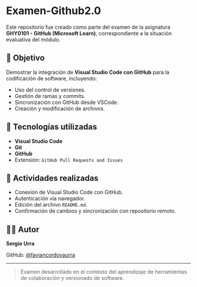 # Examen-Github2.0

Este repositorio fue creado como parte del examen de la asignatura **GHY0101 - GitHub (Microsoft Learn)**, correspondiente a la situación evaluativa del módulo.

## 🔧 Objetivo

Demostrar la integración de **Visual Studio Code con GitHub** para la codificación de software, incluyendo:

- Uso del control de versiones.
- Gestión de ramas y commits.
- Sincronización con GitHub desde VSCode.
- Creación y modificación de archivos.

## 📌 Tecnologías utilizadas

- **Visual Studio Code**
- **Git**
- **GitHub**
- Extensión: `GitHub Pull Requests and Issues`

## 🧪 Actividades realizadas

- Conexión de Visual Studio Code con GitHub.
- Autenticación vía navegador.
- Edición del archivo `README.md`.
- Confirmación de cambios y sincronización con repositorio remoto.

## 👨‍💻 Autor

**Sergio Urra**

GitHub: [@faviancordovaurra](https://github.com/faviancordovaurra)

---

> Examen desarrollado en el contexto del aprendizaje de herramientas de colaboración y versionado de software.

